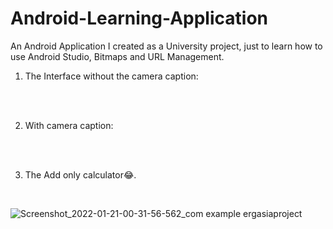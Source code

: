 # Android-Learning-Application
An Android Application I created as a University project, just to learn how to use Android Studio, Bitmaps and URL Management.

1. The Interface without the camera caption:
<br>

<br>

2. With camera caption:
<br>

<br>

3. The Add only calculator😂.
<br>

![Screenshot_2022-01-21-00-31-56-562_com example ergasiaproject](https://user-images.githubusercontent.com/47252292/150433664-4298dbfd-8e0f-4819-bda6-1234a3a49863.jpg)
